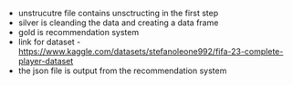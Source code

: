 - unstrucutre file contains unsctructing in the first step 
- silver is cleanding the data and creating a data frame
- gold is recommendation system
- link for dataset - https://www.kaggle.com/datasets/stefanoleone992/fifa-23-complete-player-dataset 
- the json file is output from the recommendation system

